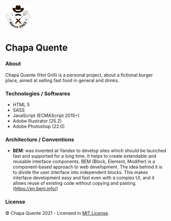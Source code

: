 <img width="80" src="./img/logo/chapa-quente-logo.svg" alt="Logo Chapa Quente">

# Chapa Quente

### About
Chapa Quente (Hot Grill) is a personal project, about a fictional burger place, aimed at selling fast food in general and drinks.

### Technologies / Softwares
- HTML 5
- SASS
- JavaScript (ECMAScript 2015+)
- Adobe Illustrator (25.2)
- Adobe Photoshop (22.0)

### Architecture / Conventions
- **BEM**: was invented at Yandex to develop sites which should be launched fast and supported for a long time. It helps to create extendable and reusable interface components. BEM (Block, Element, Modifier) is a component-based approach to web development. The idea behind it is to divide the user interface into independent blocks. This makes interface development easy and fast even with a complex UI, and it allows reuse of existing code without copying and pasting. (https://en.bem.info/)

### License
© Chapa Quente 2021 - Licensed in [MIT License](https://github.com/RyanMatheuZ/chapa-quente/blob/main/LICENSE).